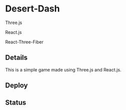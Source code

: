 # Desert-Dash

Three.js

React.js

React-Three-Fiber

## Details

This is a simple game made using Three.js and React.js.

## Deploy


## Status

